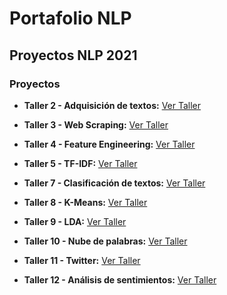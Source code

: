 # Portafolio NLP

## Proyectos NLP 2021

### Proyectos 

- **Taller 2 - Adquisición de textos:** [Ver Taller](https://github.com/jrm2087/NLP/blob/main/taller2/taller2.ipynb)

- **Taller 3 - Web Scraping:** [Ver Taller](https://github.com/jrm2087/NLP/blob/main/taller3/taller3.ipynb)

- **Taller 4 - Feature Engineering:** [Ver Taller](https://github.com/jrm2087/NLP/blob/main/taller4/taller4.ipynb)

- **Taller 5 - TF-IDF:** [Ver Taller](https://github.com/jrm2087/NLP/blob/main/taller5/taller5.ipynb)

- **Taller 7 - Clasificación de textos:** [Ver Taller](https://github.com/jrm2087/NLP/blob/main/taller7/taller7.ipynb)
  
- **Taller 8 - K-Means:** [Ver Taller](https://github.com/jrm2087/NLP/blob/main/taller8/taller8.ipynb)

- **Taller 9 - LDA:** [Ver Taller](https://github.com/jrm2087/NLP/blob/main/taller9/taller9.ipynb)

- **Taller 10 - Nube de palabras:** [Ver Taller](https://github.com/jrm2087/NLP/blob/main/taller10/taller10.ipynb)

- **Taller 11 - Twitter:** [Ver Taller](https://github.com/jrm2087/NLP/blob/main/taller11/taller11.ipynb)
  
- **Taller 12 - Análisis de sentimientos:** [Ver Taller](https://github.com/jrm2087/NLP/blob/main/taller12/taller12.ipynb)
